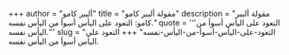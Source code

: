 +++
author = "ألبير كامو"
title = "مقولة ألبير كامو"
description = "مقولة ألبير كامو: التعود على اليأس أسوأ من اليأس نفسه."
quote = '''التعود على اليأس أسوأ من اليأس نفسه.'''
slug = "التعود-على-اليأس-أسوأ-من-اليأس-نفسه"
+++
التعود على اليأس أسوأ من اليأس نفسه.
